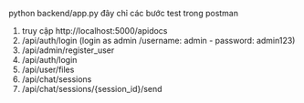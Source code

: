 python backend/app.py
đây chỉ các bước test trong postman
1. truy cập http://localhost:5000/apidocs
2. /api/auth/login (login as admin /username: admin - password: admin123)
3. /api/admin/register_user
4. /api/auth/login
5. /api/user/files
6. /api/chat/sessions
7. /api/chat/sessions/{session_id}/send
